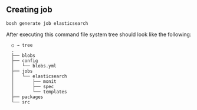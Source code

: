## Creating job 

```
bosh generate job elasticsearch
```

After executing this command file system tree should look like the following:

```
  ○ → tree
  .
  ├── blobs
  ├── config
  │   └── blobs.yml
  ├── jobs
  │   └── elasticsearch
  │       ├── monit
  │       ├── spec
  │       └── templates
  ├── packages
  └── src
```
